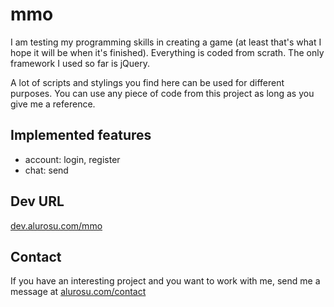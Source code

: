 # mmo
I am testing my programming skills in creating a game (at least that's what I hope it will be when it's finished). Everything is coded from scrath. The only framework I used so far is jQuery.

A lot of scripts and stylings you find here can be used for different purposes. You can use any piece of code from this project as long as you give me a reference.
## Implemented features
- account: login, register
- chat: send
## Dev URL
[dev.alurosu.com/mmo](http://dev.alurosu.com/mmo/)
## Contact
If you have an interesting project and you want to work with me, send me a message at [alurosu.com/contact](https://alurosu.com/contact/)